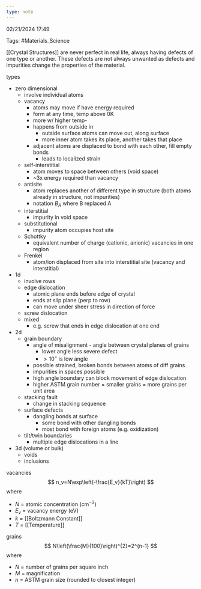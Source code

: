 ```yaml
---
type: note
---
```

02/21/2024 17:49

Tags: #Materials_Science 

[[Crystal Structures]] are never perfect in real life, always having defects of one type or another. These defects are not always unwanted as defects and impurities change the properties of the material. 


types
- zero dimensional
	- involve individual atoms
	- vacancy
		- atoms may move if have energy required
		- form at any time, temp above 0K
		- more w/ higher temp- 
		- happens from outside in
			- outside surface atoms can move out, along surface
			- more inner atom takes its place, another takes that place
		- adjacent atoms are displaced to bond with each other, fill empty bonds
			- leads to localized strain
	- self-interstitial
		- atom moves to space between others (void space)
		- ~3x energy required than vacancy
	- antisite
		- atom replaces another of different type in structure (both atoms already in structure, not impurities)
		- notation $B_A$ where B replaced A
	- interstitial
		- impurity in void space
	- substitutional
		- impurity atom occupies host site
	- Schottky
		- equivalent number of charge (cationic, anionic) vacancies in one region
	- Frenkel
		- atom/ion displaced from site into interstitial site (vacancy and interstitial)
- 1d
	- involve rows
	- edge dislocation
		- atomic plane ends before edge of crystal
		- ends at slip plane (perp to row)
		- can move under sheer stress in direction of force
	- screw dislocation
	- mixed
		- e.g. screw that ends in edge dislocation at one end
- 2d
	- grain boundary
		- angle of misalignment - angle between crystal planes of grains
			- lower angle less severe defect
			- $>10^\circ$ is low angle
		- possible strained, broken bonds between atoms of diff grains
		- impurities in spaces possible
		- high angle boundary can block movement of edge dislocation 
		- higher ASTM grain number = smaller grains = more grains per unit area
	- stacking fault
		- change in stacking sequence 
	- surface defects
		- dangling bonds at surface 
			- some bond with other dangling bonds 
			- most bond with foreign atoms (e.g. oxidization)
	- tilt/twin boundaries
		- multiple edge dislocations in a line
- 3d (volume or bulk)
	- voids
	- inclusions


vacancies
$$
n_v=N\exp\left(-\frac{E_v}{kT}\right)
$$
where
- $N$ = atomic concentration ($\text{cm}^{-3}$)
- $E_v$ = vacancy energy (eV)
- $k$ = [[Boltzmann Constant]]
- $T$ = [[Temperature]]

grains 
$$
N\left(\frac{M}{100}\right)^{2}=2^{n-1}
$$
where 
- $N$ = number of grains per square inch
- $M$ = magnification
- $n$ = ASTM grain size (rounded to closest integer)